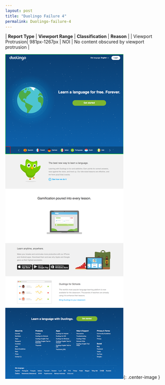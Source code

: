 ```yaml
---
layout: post
title: "Duolingo Failure 4"
permalink: Duolingo-failure-4
---
```

| **Report Type** | **Viewport Range** | **Classification** | **Reason** |
| Viewport Protrusion| 981px-1267px | NOI | No content obscured by viewport protrusion | 

![Screenshot of the fault](../assets/images/Duolingo/fault4/viewportOverflowWidth1124.png){: .center-image }